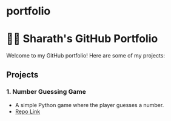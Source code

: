 # portfolio
# 👨‍💻 Sharath's GitHub Portfolio

Welcome to my GitHub portfolio! Here are some of my projects:

## Projects

### 1. Number Guessing Game
- A simple Python game where the player guesses a number.
- [Repo Link](https://github.com/sharath-444/number-guessing-game)
